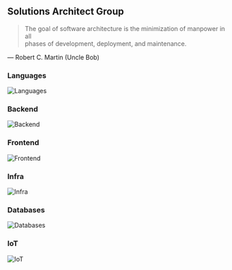 ## Solutions Architect Group

> The goal of software architecture is the minimization of manpower in all  
> phases of development, deployment, and maintenance.

― Robert C. Martin (Uncle Bob)

### Languages

![Languages](https://skillicons.dev/icons?i=ts,js,java,kotlin,python,go,cs,php,bash,html,css,wasm,sass)

### Backend

![Backend](https://skillicons.dev/icons?i=nodejs,nestjs,nextjs,express,spring,flask,laravel,dotnet,gatsby,deno)

### Frontend

![Frontend](https://skillicons.dev/icons?i=react,vue,angular,tailwind,bootstrap)

### Infra

![Infra](https://skillicons.dev/icons?i=docker,kubernetes,nginx,aws,grafana,jenkins,linux,git,github,gitlab)

### Databases

![Databases](https://skillicons.dev/icons?i=mongodb,mysql,postgres,redis)

### IoT

![IoT](https://skillicons.dev/icons?i=arduino,raspberrypi)
